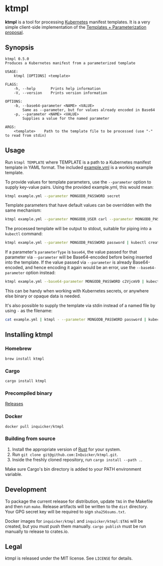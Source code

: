 # ktmpl

**ktmpl** is a tool for processing [Kubernetes](http://kubernetes.io/) manifest templates.
It is a very simple client-side implementation of the [Templates + Parameterization proposal](https://github.com/kubernetes/kubernetes/blob/master/docs/proposals/templates.md).

## Synopsis

```
ktmpl 0.5.0
Produces a Kubernetes manifest from a parameterized template

USAGE:
    ktmpl [OPTIONS] <template>

FLAGS:
    -h, --help       Prints help information
    -V, --version    Prints version information

OPTIONS:
    -b, --base64-parameter <NAME> <VALUE>
        Same as --parameter, but for values already encoded in Base64
    -p, --parameter <NAME> <VALUE>
        Supplies a value for the named parameter

ARGS:
    <template>    Path to the template file to be processed (use "-" to read from stdin)
```

## Usage

Run `ktmpl TEMPLATE` where TEMPLATE is a path to a Kubernetes manifest template in YAML format.
The included [example.yml](example.yml) is a working example template.

To provide values for template parameters, use the `--parameter` option to supply key-value pairs.
Using the provided example.yml, this would mean:

``` bash
ktmpl example.yml --parameter MONGODB_PASSWORD secret
```

Template parameters that have default values can be overridden with the same mechanism:

``` bash
ktmpl example.yml --parameter MONGODB_USER carl --parameter MONGODB_PASSWORD secret
```

The processed template will be output to stdout, suitable for piping into a `kubectl` command:

``` bash
ktmpl example.yml --parameter MONGODB_PASSWORD password | kubectl create -f -
```

If a parameter's `parameterType` is `base64`, the value passed for that parameter via `--parameter` will be Base64-encoded before being inserted into the template.
If the value passed via `--parameter` is already Base64-encoded, and hence encoding it again would be an error, use the `--base64-parameter` option instead:

``` bash
ktmpl example.yml --base64-parameter MONGODB_PASSWORD c2VjcmV0 | kubectl create -f -
```

This can be handy when working with Kubernetes secrets, or anywhere else binary or opaque data is needed.

It's also possible to supply the template via stdin instead of a named file by using `-` as the filename:

``` bash
cat example.yml | ktmpl - --parameter MONGODB_PASSWORD password | kubectl create -f -
```

## Installing ktmpl

### Homebrew

```
brew install ktmpl
```

### Cargo

```
cargo install ktmpl
```

### Precompiled binary

[Releases](https://github.com/InQuicker/ktmpl/releases)

### Docker

```
docker pull inquicker/ktmpl
```

### Building from source

1. Install the appropriate version of [Rust](https://www.rust-lang.org/) for your system.
2. Run `git clone git@github.com:InQuicker/ktmpl.git`.
3. Inside the freshly cloned repository, run `cargo install --path .`.

Make sure Cargo's bin directory is added to your PATH environment variable.

## Development

To package the current release for distribution, update `TAG` in the Makefile and then run `make`.
Release artifacts will be written to the `dist` directory.
Your GPG secret key will be required to sign `sha256sums.txt`.

Docker images for `inquicker/ktmpl` and `inquicker/ktmpl:$TAG` will be created, but you must push them manually.
`cargo publish` must be run manually to release to crates.io.

## Legal

ktmpl is released under the MIT license. See `LICENSE` for details.

